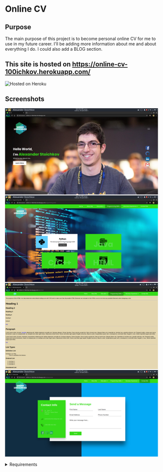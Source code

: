 # Online CV

## Purpose
The main purpose of this project is to become personal online CV for me to use in my future career. I'll be adding more information about me and about everything I do. I could also add a BLOG section.

## This site is hosted on https://online-cv-100ichkov.herokuapp.com/
![Hosted on Heroku](https://miro.medium.com/max/3200/1*F83F9d1ki3fG6LMG3AvIMg.png "Hosted on Heroku")


## Screenshots
![Landing page](./screenshots/landing_page.png "Landing page")
![Programming skills](./screenshots/programming_skills_page.png "Programming skills")
![Programming skills - WEB](./screenshots/programming_web.png "Programming skills - WEB")
![Conatct Me](./screenshots/contact_me_page.png "Conatct Me")

<details><summary>Requirements</summary>

## Must use:
1. - [x] Gulp build setup
2. - [x] Sass for source files
3. - [x] If JS - ES6+ with Babel
4. - [x] Flex for layouts

## Requirements
- [x] Host the code as on GitHub
- [x] Host the site itself on free services like github sites for easy preview
- [ ] Must style at least 5 different layouts for the site - currently having 4
- [x] Must have a page that showcases styles for standard HTML elements
- [ ] Must have two or more levels deep drop down menu in the header
- [x] Must be responsive (no horizontal scrolls on any viewport)
- [x] Must get no errors or warnings from the HTML5 Validator
- [x] Must have realistic content. Your site has to be useful in some way, no lorem ipsum.
- [x] Must have well formatted code - 4 tab size indentation.
- [x] Must use proper HTML5 semantic tags
- [x] Must have proper README.md in the repository that explains the project and provides a screenshot from the homepage.
- [x] Class names must be lower case, dash separated

## Bonus points:
Bonus points will add to your final score if you are off by a little:
- [x] JS interactivity (in a well written JS code).
- [x] No jQuery used, just vanilla JS

</details>